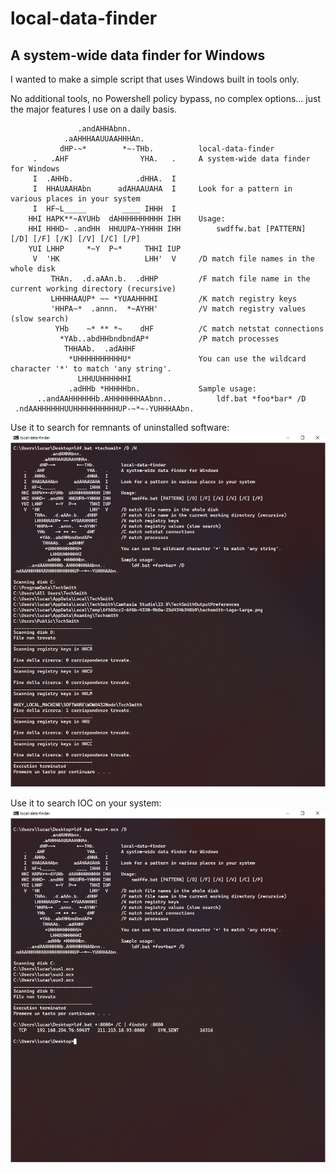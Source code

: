 # local-data-finder
## A system-wide data finder for Windows

I wanted to make a simple script that uses Windows built in tools only. 

No additional tools, no Powershell policy bypass, no complex options... just the major features I use on a daily basis.

```
               .andAHHAbnn.               
            .aAHHHAAUUAAHHHAn.            
           dHP-~*        *~-THb.          local-data-finder
     .   .AHF                YHA.   .     A system-wide data finder for Windows
     I  .AHHb.              .dHHA.  I     
     I  HHAUAAHAbn      adAHAAUAHA  I     Look for a pattern in various places in your system
     I  HF~L_____        ____ IHHH  I     
    HHI HAPK**~AYUHb  dAHHHHHHHHHH IHH    Usage:
    HHI HHHD~ .andHH  HHUUPA~YHHHH IHH        swdffw.bat [PATTERN] [/D] [/F] [/K] [/V] [/C] [/P]
    YUI LHHP     *~Y  P~*     THHI IUP    
     V  'HK                   LHH'  V     /D match file names in the whole disk
         THAn.  .d.aAAn.b.  .dHHP         /F match file name in the current working directory (recursive)
         LHHHHAAUP* ~~ *YUAAHHHHI         /K match registry keys
         'HHPA~*  .annn.  *~AYHH'         /V match registry values (slow search)
          YHb    ~* ** *~    dHF          /C match netstat connections
           *YAb..abdHHbndbndAP*           /P match processes
            THHAAb.  .adAHHF              
             *UHHHHHHHHHHU*               You can use the wildcard character '*' to match 'any string'.
               LHHUUHHHHHHI               
             .adHHb *HHHHHbn.             Sample usage:
      ..andAAHHHHHHb.AHHHHHHHAAbnn..          ldf.bat *foo*bar* /D
 .ndAAHHHHHHUUHHHHHHHHHHUP-~*~-YUHHHAAbn. 
```

Use it to search for remnants of uninstalled software:
![screen1.png](screen1.png)

Use it to search IOC on your system:
![screen2.png](screen2.png)
